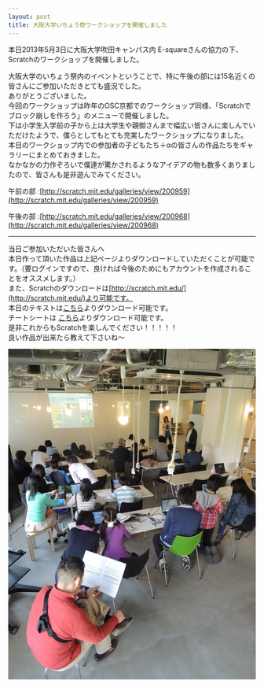 ```yaml
---
layout: post
title: 大阪大学いちょう祭ワークショップを開催しました
---
```


本日2013年5月3日に大阪大学吹田キャンパス内 E-squareさんの協力の下、Scratchのワークショップを開催しました。  

大阪大学のいちょう祭内のイベントということで、特に午後の部には15名近くの皆さんにご参加いただきとても盛況でした。  
ありがとうございました。  
今回のワークショップは昨年のOSC京都でのワークショップ同様、「Scratchでブロック崩しを作ろう」のメニューで開催しました。  
下は小学生入学前の子から上は大学生や親御さんまで幅広い皆さんに楽しんでいただけたようで、僕らとしてもとても充実したワークショップになりました。  
本日のワークショップ内での参加者の子どもたち＋αの皆さんの作品たちをギャラリーにまとめておきました。  
なかなかの力作ぞろいで僕達が驚かされるようなアイデアの物も数多くありましたので、皆さんも是非遊んでみてください。  

午前の部
:[http://scratch.mit.edu/galleries/view/200959](http://scratch.mit.edu/galleries/view/200959)

午後の部
:[http://scratch.mit.edu/galleries/view/200968](http://scratch.mit.edu/galleries/view/200968)

---

当日ご参加いただいた皆さんへ  
本日作って頂いた作品は上記ページよりダウンロードしていただくことが可能です。（要ログインですので、良ければ今後のためにもアカウントを作成されることをオススメします。）  
また、Scratchのダウンロードは[http://scratch.mit.edu/](http://scratch.mit.edu/)より可能です。  
本日のテキストは[こちら](https://dl-web.dropbox.com/get/%E3%81%8D%E3%82%87%E3%83%BC%E3%81%8F%E3%82%8A%E3%81%A3/20130503%E9%98%AA%E5%A4%A7/%E3%83%96%E3%83%AD%E3%83%83%E3%82%AF%E5%B4%A9%E3%81%97%E3%82%B2%E3%83%BC%E3%83%A0%E3%82%92%E4%BD%9C%E3%82%8D%E3%81%86.pdf?w=AADuNXVOx6t8oSTu_MtWA0LvzzvZhWsZEBlUbGBvqn8RTw)よりダウンロード可能です。  
チートシートは [こちら](https://www.dropbox.com/s/zkpabxp3x8xb7ci/%E3%82%B9%E3%82%AF%E3%83%A9%E3%83%83%E3%83%81%E3%83%81%E3%83%BC%E3%83%88%E3%82%B7%E3%83%BC%E3%83%88.pdf)よりダウンロード可能です。  
是非これからもScratchを楽しんでください！！！！！  
良い作品が出来たら教えて下さいね〜  

<div class="gallery">
	<a href="/images/blogs/ichosai-2013/DSCN0387.jpg"><img src="/images/blogs/ichosai-2013/DSCN0387.jpg" alt=""></a>
</div>
